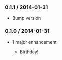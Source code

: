 ### 0.1.1 / 2014-01-31

* Bump version

### 0.1.0 / 2014-01-31

* 1 major enhancement

  * Birthday!
